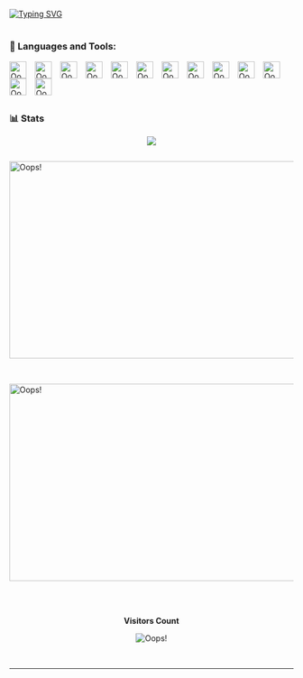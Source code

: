 [![Typing SVG](https://readme-typing-svg.demolab.com/?color=3d68e0&size=35&center=true&vCenter=true&width=1000&lines=Hello,+my+name+is+Richard;💻+I'm+currently+learning+web+development)](https://git.io/typing-svg)

#

### 🧰 Languages and Tools:
<img align="left" alt="Oops!" width="30px" style="padding-right:12px;" src="https://cdn.jsdelivr.net/gh/devicons/devicon/icons/markdown/markdown-original.svg" />
<img align="left" alt="Oops!" width="30px" style="padding-right:12px;" src="https://cdn.jsdelivr.net/gh/devicons/devicon/icons/html5/html5-plain.svg" />
<img align="left" alt="Oops!" width="30px" style="padding-right:12px;" src="https://cdn.jsdelivr.net/gh/devicons/devicon/icons/css3/css3-plain.svg" />
<img align="left" alt="Oops!" width="30px" style="padding-right:12px;" src="https://cdn.jsdelivr.net/gh/devicons/devicon/icons/javascript/javascript-plain.svg" />
<img align="left" alt="Oops!" width="30px" style="padding-right:12px;" src="https://cdn.jsdelivr.net/gh/devicons/devicon/icons/nodejs/nodejs-original.svg" />
<img align="left" alt="Oops!" width="30px" style="padding-right:12px;" src="https://cdn.jsdelivr.net/gh/devicons/devicon/icons/git/git-original.svg" />
<img align="left" alt="Oops!" width="30px" style="padding-right:12px;" src="https://cdn.jsdelivr.net/gh/devicons/devicon/icons/github/github-original.svg" />
<img align="left" alt="Oops!" width="30px" style="padding-right:12px;" src="https://cdn.jsdelivr.net/gh/devicons/devicon/icons/bash/bash-original.svg" />
<img align="left" alt="Oops!" width="30px" style="padding-right:12px;" src="https://cdn.jsdelivr.net/gh/devicons/devicon/icons/linux/linux-original.svg" />
<img align="left" alt="Oops!" width="30px" style="padding-right:12px;" src="https://cdn.jsdelivr.net/gh/devicons/devicon/icons/docker/docker-original-wordmark.svg" />
<img align="left" alt="Oops!" width="30px" style="padding-right:12px;" src="https://cdn.jsdelivr.net/gh/devicons/devicon/icons/vscode/vscode-original.svg" />
<img align="left" alt="Oops!" width="30px" style="padding-right:12px;" src="https://cdn.jsdelivr.net/gh/devicons/devicon/icons/vim/vim-original.svg" />
<img align="left" alt="Oops!" width="30px" style="padding-right:12px;" src="https://cdn.jsdelivr.net/gh/devicons/devicon/icons/raspberrypi/raspberrypi-original.svg" />
<br />
<br>
<br>

#

### 📊 Stats


<p align="center"><a href="https://github.com/anuraghazra/github-readme-stats">
  <img align="center" src="https://github-readme-stats.vercel.app/api?username=richardbendli&show_icons=true&theme=slateorange" />
</a></p>
<a href = "url"><img src="" alt="" height="auto" width="" style="border-radius:50%">
<p>
<a href="https://wakatime.com/@richardbendli">
  <img align="center" alt="Oops!" width="1100" height="350" src="https://wakatime.com/share/@richardbendli/5a3f8e21-ad7f-4d52-899c-33e87bb38aba.svg" />
</a></p>
<br>
<p>
<a href="https://wakatime.com/@richardbendli">
  <img align="center" alt="Oops!" width="1100" height=350" src="https://wakatime.com/share/@richardbendli/cafa7b4b-5aed-48a8-a22a-550b78053ae1.svg" />
</a></p>

<br>
<div align="center">
<br><p align="centre"><b>Visitors Count</b></p>
<p align="center"><img align="center" alt="Oops!" src="https://profile-counter.glitch.me/{richardbendli}/count.svg" /></p>
<br>
</div>

---